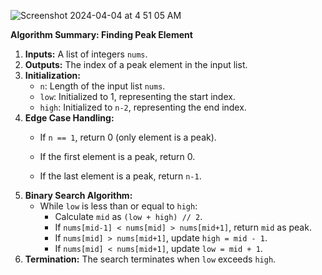 ![Screenshot 2024-04-04 at 4 51 05 AM](https://github.com/yadavanuj1996/algorithms-data-structures/assets/22169012/aae00ce9-8e28-44d8-a0bb-e01224b078ea)

**Algorithm Summary: Finding Peak Element**

1. **Inputs:** A list of integers `nums`.
2. **Outputs:** The index of a peak element in the input list.
3. **Initialization:** 
    - `n`: Length of the input list `nums`.
    - `low`: Initialized to 1, representing the start index.
    - `high`: Initialized to `n-2`, representing the end index.
4. **Edge Case Handling:**
    - If `n == 1`, return 0 (only element is a peak).

    - If the first element is a peak, return 0.
    - If the last element is a peak, return `n-1`.
5. **Binary Search Algorithm:**
    - While `low` is less than or equal to `high`:
        - Calculate `mid` as `(low + high) // 2`.
        - If `nums[mid-1] < nums[mid] > nums[mid+1]`, return `mid` as peak.
        - If `nums[mid] > nums[mid+1]`, update `high = mid - 1`.
        - If `nums[mid] < nums[mid+1]`, update `low = mid + 1`.
6. **Termination:** The search terminates when `low` exceeds `high`.

